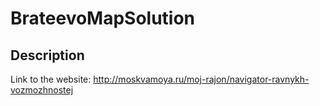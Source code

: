 # BrateevoMapSolution
## Description
Link to the website: http://moskvamoya.ru/moj-rajon/navigator-ravnykh-vozmozhnostej
